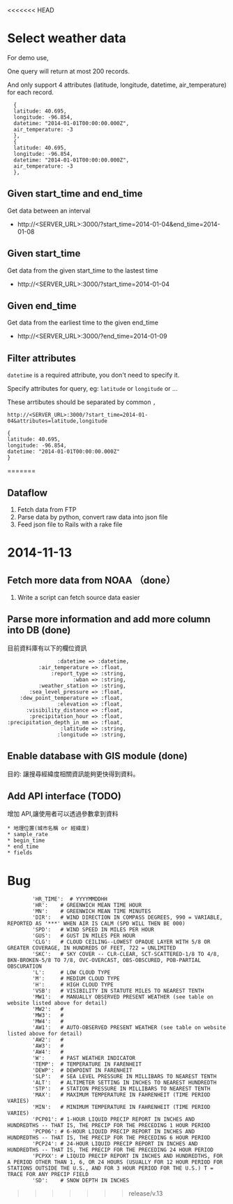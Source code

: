 <<<<<<< HEAD
# Select weather data 

For demo use,

One query will return at most  200 records.

And only support 4 attributes (latitude, longitude, datetime, air_temperature) for each record.
	  
	  {
	  latitude: 40.695,
	  longitude: -96.854,
	  datetime: "2014-01-01T00:00:00.000Z",
	  air_temperature: -3
	  },
	  {
	  latitude: 40.695,
	  longitude: -96.854,
	  datetime: "2014-01-01T00:00:00.000Z",
	  air_temperature: -3
	  },

## Given start_time and end_time 

Get data between an interval

* http://<SERVER_URL>:3000/?start_time=2014-01-04&end_time=2014-01-08

## Given start_time

Get data  from  the given start_time to the lastest time

* http://<SERVER_URL>:3000/?start_time=2014-01-04

## Given end_time

Get data from the earliest time to the given end_time

* http://<SERVER_URL>:3000/?end_time=2014-01-09

## Filter attributes

`datetime` is a required attribute, you don't need to specify it.

Specify attributes for query, eg: `latitude` or `longitude` or ...

These arrtibutes should be separated by common `,`

`http://<SERVER_URL>:3000/?start_time=2014-01-04&attributes=latitude,longitude
`
  
  
    {
    latitude: 40.695,
    longitude: -96.854,
    datetime: "2014-01-01T00:00:00.000Z"
    }
=======
## Dataflow

1. Fetch data from FTP
2. Parse data by python, convert raw data into json file
3. Feed json file to Rails with a rake file

# 2014-11-13

## Fetch more data from NOAA （done）

1. Write a script can fetch source data easier

## Parse more information and add more column into DB (done)

目前資料庫有以下的欄位資訊

                    :datetime => :datetime,
              :air_temperature => :float,
                  :report_type => :string,
                         :wban => :string,
              :weather_station => :string,
           :sea_level_pressure => :float,
        :dew_point_temperature => :float,
                    :elevation => :float,
          :visibility_distance => :float,
           :precipitation_hour => :float,
    :precipitation_depth_in_mm => :float,
                     :latitude => :string,
                    :longitude => :string,


## Enable database with GIS module (done)

目的: 讓搜尋經緯度相關資訊能夠更快得到資料。

## Add API interface (TODO)

增加 API,讓使用者可以透過參數拿到資料
	
	* 地理位置(城市名稱 or 經緯度)
	* sample_rate
	* begin_time
	* end_time
	* fields
	
# Bug

        
            'HR_TIME':  # YYYYMMDDHH
            'HR':    # GREENWICH MEAN TIME HOUR
            'MN':    # GREENWICH MEAN TIME MINUTES 
            'DIR':   # WIND DIRECTION IN COMPASS DEGREES, 990 = VARIABLE, REPORTED AS '***' WHEN AIR IS CALM (SPD WILL THEN BE 000)
            'SPD':   # WIND SPEED IN MILES PER HOUR 
            'GUS':   # GUST IN MILES PER HOUR 
            'CLG':   # CLOUD CEILING--LOWEST OPAQUE LAYER WITH 5/8 OR GREATER COVERAGE, IN HUNDREDS OF FEET, 722 = UNLIMITED 
            'SKC':   # SKY COVER -- CLR-CLEAR, SCT-SCATTERED-1/8 TO 4/8, BKN-BROKEN-5/8 TO 7/8, OVC-OVERCAST, OBS-OBSCURED, POB-PARTIAL OBSCURATION
            'L':     # LOW CLOUD TYPE
            'M':     # MEDIUM CLOUD TYPE
            'H':     # HIGH CLOUD TYPE
            'VSB':   # VISIBILITY IN STATUTE MILES TO NEAREST TENTH
            'MW1':   # MANUALLY OBSERVED PRESENT WEATHER (see table on website listed above for detail)
            'MW2':   #
            'MW3':   #
            'MW4':   #
            'AW1':   # AUTO-OBSERVED PRESENT WEATHER (see table on website listed above for detail)
            'AW2':   #
            'AW3':   #
            'AW4':   #
            'W':     # PAST WEATHER INDICATOR
            'TEMP':  # TEMPERATURE IN FARENHEIT
            'DEWP':  # DEWPOINT IN FARENHEIT
            'SLP':   # SEA LEVEL PRESSURE IN MILLIBARS TO NEAREST TENTH
            'ALT':   # ALTIMETER SETTING IN INCHES TO NEAREST HUNDREDTH
            'STP':   # STATION PRESSURE IN MILLIBARS TO NEAREST TENTH
            'MAX':   # MAXIMUM TEMPERATURE IN FAHRENHEIT (TIME PERIOD VARIES)
            'MIN':   # MINIMUM TEMPERATURE IN FAHRENHEIT (TIME PERIOD VARIES)
            'PCP01': # 1-HOUR LIQUID PRECIP REPORT IN INCHES AND HUNDREDTHS -- THAT IS, THE PRECIP FOR THE PRECEDING 1 HOUR PERIOD
            'PCP06': # 6-HOUR LIQUID PRECIP REPORT IN INCHES AND HUNDREDTHS -- THAT IS, THE PRECIP FOR THE PRECEDING 6 HOUR PERIOD
            'PCP24': # 24-HOUR LIQUID PRECIP REPORT IN INCHES AND HUNDREDTHS -- THAT IS, THE PRECIP FOR THE PRECEDING 24 HOUR PERIOD
            'PCPXX': # LIQUID PRECIP REPORT IN INCHES AND HUNDREDTHS, FOR A PERIOD OTHER THAN 1, 6, OR 24 HOURS (USUALLY FOR 12 HOUR PERIOD FOR STATIONS OUTSIDE THE U.S., AND FOR 3 HOUR PERIOD FOR THE U.S.) T = TRACE FOR ANY PRECIP FIELD
            'SD':    # SNOW DEPTH IN INCHES

	
>>>>>>> release/v.13
